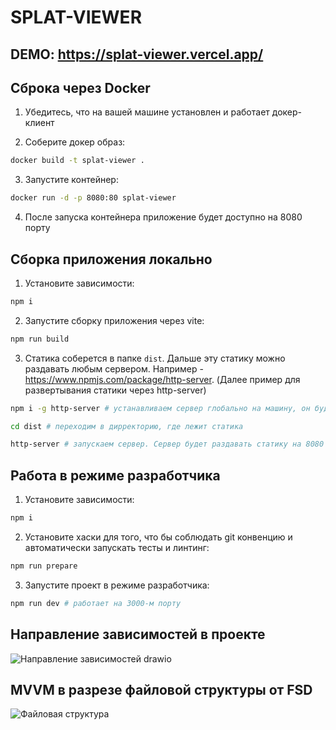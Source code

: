 # SPLAT-VIEWER

## DEMO: https://splat-viewer.vercel.app/

## Сброка через Docker

1. Убедитесь, что на вашей машине установлен и работает докер-клиент

2. Соберите докер образ:

```bash
docker build -t splat-viewer .
```

3. Запустите контейнер:

```bash
docker run -d -p 8080:80 splat-viewer
```

4. После запуска контейнера приложение будет доступно на 8080 порту

## Сборка приложения локально

1. Установите зависимости:

```bash
npm i
```

2. Запустите сборку приложения через vite:

```bash
npm run build
```

3. Статика соберется в папке `dist`. Дальше эту статику можно раздавать любым сервером. Например - https://www.npmjs.com/package/http-server. (Далее пример для развертывания статики через http-server)

```bash
npm i -g http-server # устанавливаем сервер глобально на машину, он будет раздавать статику

cd dist # переходим в дирректорию, где лежит статика

http-server # запускаем сервер. Сервер будет раздавать статику на 8080 порту
```

## Работа в режиме разработчика

1. Установите зависимости:

```bash
npm i
```

2. Установите хаски для того, что бы соблюдать git конвенцию и автоматически запускать тесты и линтинг:

```bash
npm run prepare
```

3. Запустите проект в режиме разработчика:

```bash
npm run dev # работает на 3000-м порту
```

## Направление зависимостей в проекте
![Направление зависимостей drawio](https://github.com/user-attachments/assets/ec3e6c15-c870-4ac4-8ccf-708de26db7fe)

## MVVM в разрезе файловой структуры от FSD
![Файловая структура](https://github.com/user-attachments/assets/01d8e1b2-98cc-40b0-982c-6d7c350cdb6a)

